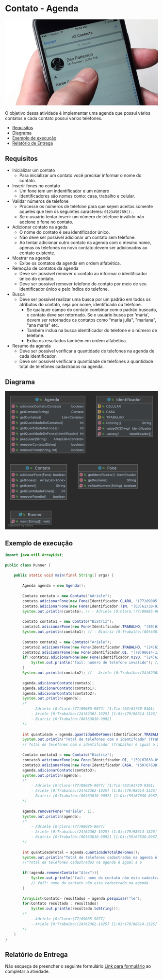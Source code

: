 # Contato - Agenda 
![contato](assets/figura.jpg)

O objetivo dessa atividade é implementar uma agenda que possui vários contatos e cada contato possui vários telefones.


- [Requisitos](#requisitos)
- [Diagrama](#diagrama)
- [Exemplo de execução](#exemplo-de-execução)
- [Relatório de Entrega](#relatório-de-entrega)


## Requisitos

- Inicializar um contato
  - Para inicializar um contato você precisar informar o nome do contato.
- Inserir fones no contato
  - Um fone tem um indentificador e um número
  - Identificadores são nomes como: casa, trabalho e celular.
- Validar números de telefone
  - Processe os números de telefone para que sejem aceitos somente aqueles que tem os seguintes caracteres: ```0123456789()-```.
  - Se o usuário tentar inserir um número de telefone inválido não adcione o fone no contato.
- Adicionar contato na ageda
  - O nome do contato é seu identificador único.
  - Não deve ser possível adicionar um contato sem telefone.
  - Ao tentar adicionar outro contato na agenda com o mesmo nome, apenas os telefones no novo contato devem ser adicionados ao contato existente.
- Mostrar na agenda
  - Exibe os contatos da agenda em ordem alfabética.
- Remoção de contatos da agenda
  - Deve ser possível remover o contato ao informar o identificador único do contato.
  - Deve ser possível remover telefone do contato por meio de seu identificador único e pelo índice do telefone.
- Busca
  - Deve ser possível realizar uma busca por um padrão em todos os atributos do contato, seja por nome, identificado ou telefone.
    - Se qualquer campo do contato combinar com o padrão buscado, o contato deve ser retornado. 
      Se o usuário busca por 'maria', devem ser retornados os contatos como "maria julia", "mariana", "ana maria" etc. 
    - Também inclua na busca identificador do telefone e o número de telefone.
    - Exiba os resultados também em ordem alfabética.
- Resumo da agenda
  - Deve ser possível verificar a quantidade de telefones na agenda de cada identificador.
  - Deve ser possível verificar a quantidade de telefones a quantidade total de telefones cadastrados na agenda.


## Diagrama

![diagrama uml](diagrama.png)

## Exemplo de execução 
```java
import java.util.ArrayList;

public class Runner {

    public static void main(final String[] args) {
        
        Agenda agenda = new Agenda();
        
        Contato contato = new Contato("Adriele");
        contato.adicionarFone(new Fone(Identificador.CLARO, "(77)89085-9077"));
        contato.adicionarFone(new Fone(Identificador.TIM, "(63)61730-9301"));
        System.out.println(contato); // - Adriele [0:Claro:(77)89085-9077] [1:Tim:(63)61730-9301]
        
        Contato contato1 = new Contato("Biatriz");
        contato1.adicionarFone(new Fone(Identificador.TRABALHO, "(80)63810-9092"));
        System.out.println(contato1); // - Biatriz [0:Trabalho:(80)63810-9092]
        
        Contato contato2 = new Contato("Ariele");
        contato2.adicionarFone(new Fone(Identificador.TRABALHO, "(24)62362-1925"));
        contato2.adicionarFone(new Fone(Identificador.OI, "(79)98614-1326"));
        if(!contato2.adicionarFone(new Fone(Identificador.VIVO, "(24)62362-abc"))){
            System.out.println("fail: numero de telefone invalido"); //fail: numero de telefone invalido
        }
        System.out.println(contato2); // - Ariele [0:Trabalho:(24)62362-1925] [1:Oi:(79)98614-1326]
        
        agenda.adicionarContato(contato);
        agenda.adicionarContato(contato1);
        agenda.adicionarContato(contato2);
        System.out.println(agenda);
        /*
            - Adriele [0:Claro:(77)89085-9077] [1:Tim:(63)61730-9301]
            - Ariele [0:Trabalho:(24)62362-1925] [1:Oi:(79)98614-1326]
            - Biatriz [0:Trabalho:(80)63810-9092]
        */

        int quantidade = agenda.quantidadeDeFones(Identificador.TRABALHO);
        System.out.println("Total de telefones com o identifcador (Trabalho) é igual a " +  quantidade);
        // Total de telefones com o identifcador (Trabalho) é igual a 2

        Contato contato3 = new Contato("Biatriz");
        contato3.adicionarFone(new Fone(Identificador.OI, "(59)67638-0967"));
        contato3.adicionarFone(new Fone(Identificador.CASA, "(59)67638-0967"));
        agenda.adicionarContato(contato3);
        System.out.println(agenda);
        /*
            - Adriele [0:Claro:(77)89085-9077] [1:Tim:(63)61730-9301]
            - Ariele [0:Trabalho:(24)62362-1925] [1:Oi:(79)98614-1326]
            - Biatriz [0:Trabalho:(80)63810-9092] [1:Oi:(59)67638-0967] [2:Casa:(59)67638-0967]
        */

        agenda.removerFone("Adriele", 1);
        System.out.println(agenda);
        /*
            - Adriele [0:Claro:(77)89085-9077]
            - Ariele [0:Trabalho:(24)62362-1925] [1:Oi:(79)98614-1326]
            - Biatriz [0:Trabalho:(80)63810-9092] [1:Oi:(59)67638-0967] [2:Casa:(59)67638-0967]
        */

        int quantidadeTotal = agenda.quantidadeTotalDeFones();
        System.out.println("Total de telefones cadastrados na agenda é igual a " + quantidadeTotal);
        //"Total de telefones cadastrados na agenda é igual a 6

        if(!agenda.removerContato("Alex")){
            System.out.println("fail: nome do contato não esta cadastrado na agenda"); 
            // fail: nome do contato não esta cadastrado na agenda
        }

        ArrayList<Contato> resultados = agenda.pesquisar("le");
        for(Contato resultado : resultados)
            System.out.println(resultado.toString());
        /*
            - Adriele [0:Claro:(77)89085-9077]
            - Ariele [0:Trabalho:(24)62362-1925] [1:Oi:(79)98614-1326]
        */
    }
}
```

## Relatório de Entrega

Não esqueça de preencher o seguinte formulário [Link para formulário](https://forms.gle/htZteRiwG86eA8Tf9) ao completar a atividade.
